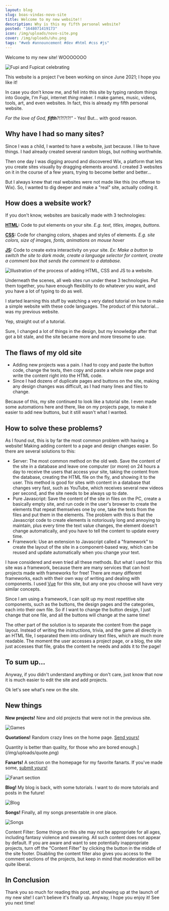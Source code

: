 ```yaml
---
layout: blog
slug: boas-vindas-novo-site
title: Welcome to my new website!!
description: Why is this my fifth personal website?
posted: "1648071419173"
icon: /img/uploads/novo-site.png
cover: /img/uploads/uhu.png
tags: "#web #announcement #dev #html #css #js"
---
```

Welcome to my new site! WOOOOOOO

![Fupi and Fupicat celebrating](/img/uploads/uhu.png)

This website is a project I've been working on since June 2021; I hope you like it!

In case you don't know me, and fell into this site by typing random things into Google, I'm Fupi, internet *thing* maker. I make games, music, videos, tools, art, and even websites. In fact, this is already my fifth personal website.

*For the love of God, **fifth**?!?!?!?!"* - Yes! But... with good reason.

## Why have I had so many sites?

Since I was a child, I wanted to have a website, just because. I like to have things. I had already created several random blogs, but nothing worthwhile.

Then one day I was digging around and discovered Wix, a platform that lets you create sites visually by dragging elements around. I created 3 websites on it in the course of a few years, trying to become better and better...

But I always knew that real websites were not made like this (no offense to Wix). So, I wanted to dig deeper and make a "real" site, actually coding it.

## How does a website work?

If you don't know, websites are basically made with 3 technologies:

**[HTML](https://en.wikipedia.org/wiki/HTML):** Code to put elements on your site. *E.g. text, titles, images, buttons.*

**[CSS](https://en.wikipedia.org/wiki/Cascading_Style_Sheets):** Code for changing colors, shapes and styles of elements. *E.g. site colors, size of images, fonts, animations on mouse hover*

**[JS](https://en.wikipedia.org/wiki/JavaScript):** Code to create extra interactivity on your site. *Ex: Make a button to switch the site to dark mode, create a language selector for content, create a comment box that sends the comment to a database.*

![Illustration of the process of adding HTML, CSS and JS to a website.](/img/uploads/htmlcssjs.png)

Underneath the scenes, all web sites run under these 3 technologies. Put them together, you have enough flexibility to do whatever you want, and you have a lot of typing to do as well.

I started learning this stuff by watching a very dated tutorial on how to make a simple website with these code languages. The product of this tutorial... was my previous website.

Yep, straight out of a tutorial.

Sure, I changed a lot of things in the design, but my knowledge after that got a bit stale, and the site became more and more tiresome to use.

## The flaws of my old site

* Adding new projects was a pain. I had to copy and paste the button code, change the texts, then copy and paste a whole new page and write the content right into the HTML code.
* Since I had dozens of duplicate pages and buttons on the site, making any design changes was difficult, as I had many lines and files to change.

Because of this, my site continued to look like a tutorial site. I even made some automations here and there, like on my projects page, to make it easier to add new buttons, but it still wasn't what I wanted.

## How to solve these problems?

As I found out, this is by far the most common problem with having a website! Making adding content to a page and design changes easier. So there are several solutions to this:

* Server: The most common method on the old web. Save the content of the site in a database and leave one computer (or more) on 24 hours a day to receive the users that access your site, taking the content from the database, creating the HTML file on the fly, and showing it to the user. This method is good for sites with content in a database that changes very fast, such as YouTube, which receives several new videos per second, and the site needs to be always up to date.
* Pure Javascript: Save the content of the site in files on the PC, create a basically empty site, and run code in the user's browser to create the elements that repeat themselves one by one, take the texts from the files and put them in the elements. The problem with this is that the Javascript code to create elements is notoriously long and annoying to maintain, plus every time the text value changes, the element doesn't change automatically, and you have to tell the content to update every time.
* Framework: Use an extension to Javascript called a "framework" to create the layout of the site in a component-based way, which can be reused and update automatically when you change your text.

I have considered and even tried all these methods. But what I used for this site was a framework, because there are many services that can host projects made with frameworks for free! There are many different frameworks, each with their own way of writing and dealing with components. I used [Vue](https://vuejs.org/) for this site, but any one you choose will have very similar concepts.

Since I am using a framework, I can split up my most repetitive site components, such as the buttons, the design pages and the categories, each into their own file. So if I want to change the button design, I just change that one file, and all the buttons will change at the same time!

The other part of the solution is to separate the content from the page layout. Instead of writing the instructions, trivia, and the game all directly in an HTML file, I separated them into ordinary text files, which are much more readable. The moment the user accesses a project page, or a blog, the site just accesses that file, grabs the content he needs and adds it to the page!

## To sum up...

Anyway, if you didn't understand anything or don't care, just know that now it is much easier to edit the site and add projects.

Ok let's see what's new on the site.

## New things

**New projects!**  New and old projects that were not in the previous site.

![Games](/img/uploads/jogos.png)

**Quotations!** Random crazy lines on the home page. [Send yours!](/about#contact)

Quantity is better than quality, for those who are bored enough.](/img/uploads/quote.png)

**Fanarts!** A section on the homepage for my favorite fanarts. If you've made some, [submit yours!](/about#contact)

![Fanart section](/img/uploads/fanarts.png)

**Blog!** My blog is back, with some tutorials. I want to do more tutorials and posts in the future!

![Blog](/img/uploads/blog.png)

**Songs!** Finally, all my songs presentable in one place.

![Songs](/img/uploads/musicas.png)

Content Filter: Some things on this site may not be appropriate for all ages, including fantasy violence and swearing. All such content does not appear by default. If you are aware and want to see potentially inappropriate projects, turn off the "Content Filter" by clicking the button in the middle of the site footer. Disabling the content filter also gives you access to the comment sections of the projects, but keep in mind that moderation will be quite liberal.

## In Conclusion

Thank you so much for reading this post, and showing up at the launch of my new site! I can't believe it's finally up. Anyway, I hope you enjoy it! See you next time!